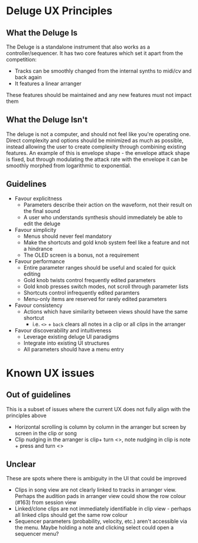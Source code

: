 # Deluge UX Principles
## What the Deluge Is

The Deluge is a standalone instrument that also works as a controller/sequencer. It has two core features which set it apart from the competition:

* Tracks can be smoothly changed from the internal synths to midi/cv and back again
* It features a linear arranger 

These features should be maintained and any new features must not impact them

## What the Deluge Isn't
The deluge is not a computer, and should not feel like you're operating one. Direct complexity and options should be minimized as much as possible, instead allowing the user to create complexity through combining existing features. An example of this is envelope shape - the envelope attack shape is fixed, but through modulating the attack rate with the envelope it can be smoothly morphed from logarithmic to exponential.

## Guidelines

* Favour explicitness 
    - Parameters describe their action on the waveform, not their result on the final sound
    - A user who understands synthesis should immediately be able to edit the deluge
* Favour simplicity
    - Menus should never feel mandatory
    - Make the shortcuts and gold knob system feel like a feature and not a hindrance 
    - The OLED screen is a bonus, not a requirement
* Favour performance
    - Entire parameter ranges should be useful and scaled for quick editing
    - Gold knob twists control frequently edited parameters
    - Gold knob presses switch modes, not scroll through parameter lists
    - Shortcuts control infrequently edited paramters
    - Menu-only items are reserved for rarely edited parameters
* Favour consistency
    - Actions which have similarity between views should have the same shortcut
      - i.e. `<>` + `back` clears all notes in a clip or all clips in the arranger
* Favour discoverability and intuitiveness
    - Leverage existing deluge UI paradigms
    - Integrate into existing UI structures
    - All parameters should have a menu entry


# Known UX issues

## Out of guidelines
This is a subset of issues where the current UX does not fully align with the principles above

* Horizontal scrolling is column by column in the arranger but screen by screen in the clip or song
* Clip nudging in the arranger is clip+ turn <>, note nudging in clip is note + press and turn <>

## Unclear

These are spots where there is ambiguity in the UI that could be improved

* Clips in song view are not clearly linked to tracks in arranger view. Perhaps the audition pads in arranger view could show the row colour (#163) from session view
* Linked/clone clips are not immediately identifiable in clip view - perhaps all linked clips should get the same row colour
* Sequencer parameters (probability, velocity, etc.) aren't accessible via the menu. Maybe holding a note and clicking select could open a sequencer menu?
